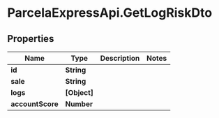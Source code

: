 # ParcelaExpressApi.GetLogRiskDto

## Properties
Name | Type | Description | Notes
------------ | ------------- | ------------- | -------------
**id** | **String** |  | 
**sale** | **String** |  | 
**logs** | **[Object]** |  | 
**accountScore** | **Number** |  | 

